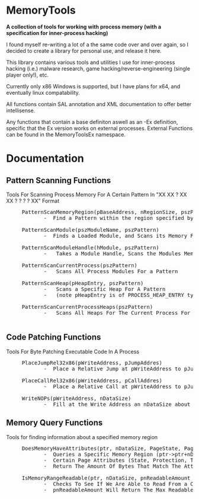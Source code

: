 # MemoryTools

**A collection of tools for working with process memory (with a specification for inner-process hacking)**

<p>
I found myself re-writing a lot of a the same code over and over again, so I decided to create a library for personal
use, and release it here. 

This library contains various tools and utilities I use for inner-process hacking (i.e.) malware research, game hacking/reverse-engineering (single player only!), etc.

Currently only x86 Windows is supported, but I have plans for x64, and eventually linux compatability. 
  
All functions contain SAL annotation and XML documentation to offer better intellisense.
  
Any functions that contain a base definiton aswell as an -Ex definition, specific that the Ex version works on external processes. 
External Functions can be found in the MemoryToolsEx namespace.
 
</p>

# Documentation


## Pattern Scanning Functions

Tools For Scanning Process Memory For A Certain Pattern In "XX XX ? XX XX ? ? ? ? XX" Format 


<pre>
     PatternScanMemoryRegion(pBaseAddress, nRegionSize, pszPattern)
            -  Find a Pattern within the region specified by pBaseAddress of region size nRegionSize 
            
     PatternScanModule(pszModuleName, pszPattern)
            -  Finds a Loaded Module, and Scans its Memory For a Pattern
             
     PatternScanModuleHandle(hModule, pszPattern)
            -   Takes a Module Handle, Scans the Modules Memory For a Pattern 
            
     PatternScanCurrentProcess(pszPattern)
            -   Scans All Process Modules For a Pattern
        
     PatternScanHeap(pHeapEntry, pszPattern)
            -   Scans a Specific Heap For A Pattern 
            -   (note pHeapEntry is of PROCESS_HEAP_ENTRY type, and refers to a specific heap)
         
     PatternScanCurrentProcessHeaps(pszPattern)
            -   Scans All Heaps For The Current Process For a Pattern
            
</pre>

## Code Patching Functions

Tools For Byte Patching Executable Code In A Process


<pre>
     PlaceJumpRel32x86(pWriteAddress, pJumpAddres)
            -  Place a Relative Jump at pWriteAddress to pJumpAddress (0xE9 rel/32 opcode)
            
     PlaceCallRel32x86(pWriteAddress, pCallAddres)
            -  Place a Relative Call at pWriteAddress to pJumpAddress (0xE8 rel/32 opcode)
            
     WriteNOPs(pWriteAddress, nDataSize)
            -  Fill at the Write Address an nDataSize about of nop Opcodes (0x90)           
</pre>

## Memory Query Functions

Tools for finding information about a specified memory region

<pre>
     DoesMemoryHaveAttributes(ptr, nDataSize, PageState, PageProtect, PageType, pnMatchableAmount (optional))
            -  Queries a Specific Memory Region (ptr->ptr+nDataSize) And Checks To See If The Memory Matches 
            -  Certain Page Attributes (State, Protection, Type). The Optional Value pnMatchableAmount Will 
            -  Return The Amount Of Bytes That Match The Attributes (if not all do, this also returns false)
            
     IsMemoryRangeReadable(ptr, nDataSize, pnReadableAmount (optional))
            -  Checks To See If We Are Able to Read From a Certain Memory Range
            -  pnReadableAmount Will Return The Max Readable Bytes If Passed
</pre>
